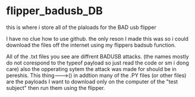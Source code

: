 # flipper_badusb_DB
this is where i store all of the plaloads for the BAD usb flipper 

I have no clue how to use github. the only reson I made this was so i could download the files off the internet using my flippers badsub function.

All of the .txt files you see are diffrent BADUSB attacks. (the names mostly do not corespond to the typeof payload so just read the code or sm i dong care) also the opperating sytem the attack was made for should be in pereshis. This thing--->()
in addtion many of the .PY files (or other files) are the payloads I want to download only on the computer of the "test subject" then run them using the flipper. 
